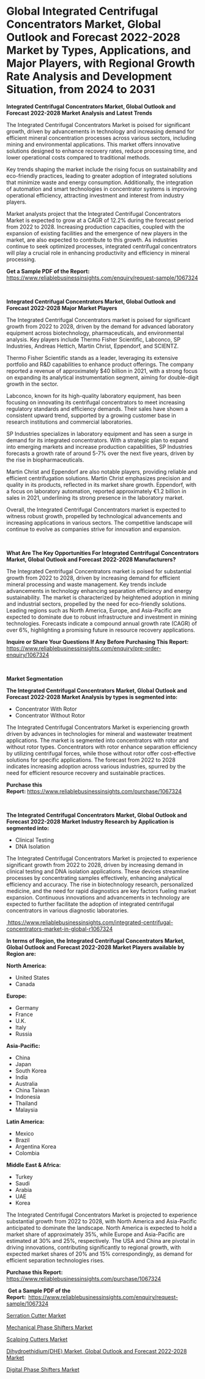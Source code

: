 <p><h1>Global Integrated Centrifugal Concentrators Market, Global Outlook and Forecast 2022-2028 Market by Types, Applications, and Major Players, with Regional Growth Rate Analysis and Development Situation, from 2024 to 2031</h1></p><p><strong>Integrated Centrifugal Concentrators Market, Global Outlook and Forecast 2022-2028 Market Analysis and Latest Trends</strong></p>
<p><p>The Integrated Centrifugal Concentrators Market is poised for significant growth, driven by advancements in technology and increasing demand for efficient mineral concentration processes across various sectors, including mining and environmental applications. This market offers innovative solutions designed to enhance recovery rates, reduce processing time, and lower operational costs compared to traditional methods. </p><p>Key trends shaping the market include the rising focus on sustainability and eco-friendly practices, leading to greater adoption of integrated solutions that minimize waste and energy consumption. Additionally, the integration of automation and smart technologies in concentrator systems is improving operational efficiency, attracting investment and interest from industry players.</p><p>Market analysts project that the Integrated Centrifugal Concentrators Market is expected to grow at a CAGR of 12.2% during the forecast period from 2022 to 2028. Increasing production capacities, coupled with the expansion of existing facilities and the emergence of new players in the market, are also expected to contribute to this growth. As industries continue to seek optimized processes, integrated centrifugal concentrators will play a crucial role in enhancing productivity and efficiency in mineral processing.</p></p>
<p><strong>Get a Sample PDF of the Report:&nbsp;</strong> <a href="https://www.reliablebusinessinsights.com/enquiry/request-sample/1067324">https://www.reliablebusinessinsights.com/enquiry/request-sample/1067324</a></p>
<p>&nbsp;</p>
<p><strong>Integrated Centrifugal Concentrators Market, Global Outlook and Forecast 2022-2028 Major Market Players</strong></p>
<p><p>The Integrated Centrifugal Concentrators market is poised for significant growth from 2022 to 2028, driven by the demand for advanced laboratory equipment across biotechnology, pharmaceuticals, and environmental analysis. Key players include Thermo Fisher Scientific, Labconco, SP Industries, Andreas Hettich, Martin Christ, Eppendorf, and SCIENTZ.</p><p>Thermo Fisher Scientific stands as a leader, leveraging its extensive portfolio and R&D capabilities to enhance product offerings. The company reported a revenue of approximately $40 billion in 2021, with a strong focus on expanding its analytical instrumentation segment, aiming for double-digit growth in the sector. </p><p>Labconco, known for its high-quality laboratory equipment, has been focusing on innovating its centrifugal concentrators to meet increasing regulatory standards and efficiency demands. Their sales have shown a consistent upward trend, supported by a growing customer base in research institutions and commercial laboratories.</p><p>SP Industries specializes in laboratory equipment and has seen a surge in demand for its integrated concentrators. With a strategic plan to expand into emerging markets and increase production capabilities, SP Industries forecasts a growth rate of around 5-7% over the next five years, driven by the rise in biopharmaceuticals.</p><p>Martin Christ and Eppendorf are also notable players, providing reliable and efficient centrifugation solutions. Martin Christ emphasizes precision and quality in its products, reflected in its market share growth. Eppendorf, with a focus on laboratory automation, reported approximately €1.2 billion in sales in 2021, underlining its strong presence in the laboratory market.</p><p>Overall, the Integrated Centrifugal Concentrators market is expected to witness robust growth, propelled by technological advancements and increasing applications in various sectors. The competitive landscape will continue to evolve as companies strive for innovation and expansion.</p></p>
<p>&nbsp;</p>
<p><strong>What Are The Key Opportunities For Integrated Centrifugal Concentrators Market, Global Outlook and Forecast 2022-2028 Manufacturers?</strong></p>
<p><p>The Integrated Centrifugal Concentrators market is poised for substantial growth from 2022 to 2028, driven by increasing demand for efficient mineral processing and waste management. Key trends include advancements in technology enhancing separation efficiency and energy sustainability. The market is characterized by heightened adoption in mining and industrial sectors, propelled by the need for eco-friendly solutions. Leading regions such as North America, Europe, and Asia-Pacific are expected to dominate due to robust infrastructure and investment in mining technologies. Forecasts indicate a compound annual growth rate (CAGR) of over 6%, highlighting a promising future in resource recovery applications.</p></p>
<p><strong>Inquire or Share Your Questions If Any Before Purchasing This Report:</strong> <a href="https://www.reliablebusinessinsights.com/enquiry/pre-order-enquiry/1067324">https://www.reliablebusinessinsights.com/enquiry/pre-order-enquiry/1067324</a></p>
<p>&nbsp;</p>
<p><strong>Market Segmentation</strong></p>
<p><strong>The Integrated Centrifugal Concentrators Market, Global Outlook and Forecast 2022-2028 Market Analysis by types is segmented into:</strong></p>
<p><ul><li>Concentrator With Rotor</li><li>Concentrator Without Rotor</li></ul></p>
<p><p>The Integrated Centrifugal Concentrators Market is experiencing growth driven by advances in technologies for mineral and wastewater treatment applications. The market is segmented into concentrators with rotor and without rotor types. Concentrators with rotor enhance separation efficiency by utilizing centrifugal forces, while those without rotor offer cost-effective solutions for specific applications. The forecast from 2022 to 2028 indicates increasing adoption across various industries, spurred by the need for efficient resource recovery and sustainable practices.</p></p>
<p><strong>Purchase this Report:&nbsp;</strong><a href="https://www.reliablebusinessinsights.com/purchase/1067324">https://www.reliablebusinessinsights.com/purchase/1067324</a></p>
<p>&nbsp;</p>
<p><strong>The Integrated Centrifugal Concentrators Market, Global Outlook and Forecast 2022-2028 Market Industry Research by Application is segmented into:</strong></p>
<p><ul><li>Clinical Testing</li><li>DNA Isolation</li></ul></p>
<p><p>The Integrated Centrifugal Concentrators Market is projected to experience significant growth from 2022 to 2028, driven by increasing demand in clinical testing and DNA isolation applications. These devices streamline processes by concentrating samples effectively, enhancing analytical efficiency and accuracy. The rise in biotechnology research, personalized medicine, and the need for rapid diagnostics are key factors fueling market expansion. Continuous innovations and advancements in technology are expected to further facilitate the adoption of integrated centrifugal concentrators in various diagnostic laboratories.</p></p>
<p><a href="https://www.reliablebusinessinsights.com/integrated-centrifugal-concentrators-market-in-global-r1067324">&nbsp;https://www.reliablebusinessinsights.com/integrated-centrifugal-concentrators-market-in-global-r1067324</a></p>
<p><strong>In terms of Region, the Integrated Centrifugal Concentrators Market, Global Outlook and Forecast 2022-2028 Market Players available by Region are:</strong></p>
<p>
    <p> <strong> North America: </strong>
        <ul>
            <li>United States</li>
            <li>Canada</li>
        </ul>
        </p> 
    <p> <strong> Europe: </strong>
        <ul>
            <li>Germany</li>
            <li>France</li>
            <li>U.K.</li>
            <li>Italy</li>
            <li>Russia</li>
        </ul>
        </p> 
    <p> <strong> Asia-Pacific: </strong>
        <ul>
            <li>China</li>
            <li>Japan</li>
            <li>South Korea</li>
            <li>India</li>
            <li>Australia</li>
            <li>China Taiwan</li>
            <li>Indonesia</li>
            <li>Thailand</li>
            <li>Malaysia</li>
        </ul>
        </p> 
    <p> <strong> Latin America: </strong>
        <ul>
            <li>Mexico</li>
            <li>Brazil</li>
            <li>Argentina Korea</li>
            <li>Colombia</li>
        </ul>
        </p> 
    <p> <strong> Middle East & Africa: </strong>
        <ul>
            <li>Turkey</li>
            <li>Saudi</li>
            <li>Arabia</li>
            <li>UAE</li>
            <li>Korea</li>
        </ul>
    </p>
    </p>
<p><p>The Integrated Centrifugal Concentrators Market is projected to experience substantial growth from 2022 to 2028, with North America and Asia-Pacific anticipated to dominate the landscape. North America is expected to hold a market share of approximately 35%, while Europe and Asia-Pacific are estimated at 30% and 25%, respectively. The USA and China are pivotal in driving innovations, contributing significantly to regional growth, with expected market shares of 20% and 15% correspondingly, as demand for efficient separation technologies rises.</p></p>
<p><strong>Purchase this Report: </strong><a href="https://www.reliablebusinessinsights.com/purchase/1067324">https://www.reliablebusinessinsights.com/purchase/1067324</a></p>
<p>&nbsp;<strong>Get a Sample PDF of the Report:&nbsp;&nbsp;</strong><a href="https://www.reliablebusinessinsights.com/enquiry/request-sample/1067324">https://www.reliablebusinessinsights.com/enquiry/request-sample/1067324</a></p>
<p><strong></strong></p>
<p><p><a href="https://www.linkedin.com/pulse/comprehensive-look-product-type-millinghob-application-x1hnf?trackingId=VJa3K1%2BnSH2TeXM5cgVcLQ%3D%3D">Serration Cutter Market</a></p><p><a href="https://medium.com/@jacob.gibson4568/the-growth-of-the-mechanical-phase-shifters-market-has-been-significant-driven-by-various-3e48b69b767a">Mechanical Phase Shifters Market</a></p><p><a href="https://www.linkedin.com/pulse/global-scalping-cutters-market-trends-innovations-forward-looking-zbtuf?trackingId=hTqGQV1xQsinvGw7voaL0w%3D%3D">Scalping Cutters Market</a></p><p><a href="https://github.com/JamesCox407/Market-Research-Report-List-1/blob/main/dihydroethidiumdhe-market-global-outlook-and-forecast-2022-2028-market.md">Dihydroethidium(DHE) Market, Global Outlook and Forecast 2022-2028 Market</a></p><p><a href="https://medium.com/@jacob.gibson4568/what-is-digital-phase-shifters-market-c19a9959c3ca?postPublishedType=initial">Digital Phase Shifters Market</a></p></p>